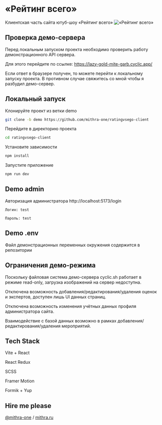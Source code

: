 # «Рейтинг всего»

Клиентская часть сайта ютуб-шоу «Рейтинг всего»
![«Рейтинг всего»](https://ratingvsego.ru/screen.png)

## Проверка демо-сервера

Перед локальным запуском проекта необходимо проверить работу демонстрационного API сервера.

Для этого перейдите по ссылке: https://lazy-gold-mite-garb.cyclic.app/

Если ответ в браузере получен, то можете перейти к локальному запуску проекта. В противном случае свяжитесь со мной чтобы я разбудил демо-сервер.

## Локальный запуск

Клонируйте проект из ветки demo

```bash
git clone -b demo https://github.com/mithra-one/ratingvsego-client
```

Перейдите в директорию проекта

```bash
cd ratingvsego-client
```

Установите зависимости

```bash
npm install
```

Запустите приложение

```bash
npm run dev
```

## Demo admin

Авторизация администратора http://localhost:5173/login

```text
Логин: test
```

```text
Пароль: test
```

## Demo .env

Файл демонстрационных переменных окружения содержится в репозитории

## Ограничения демо-режима

Поскольку файловая система демо-сервера cyclic.sh работает в режиме read-only, загрузка изображений на сервер недоступна.

Отключена возможность добавления/редактирования/удаления оценок и экспертов, доступен лишь UI данных страниц.

Отключена возможность изменения учётных данных профиля администратора сайта.

Взаимодействие с базой данных возможно в рамках добавления/редактирования/удаления мероприятий.

## Tech Stack

Vite + React

React Redux

SCSS

Framer Motion

Formik + Yup

## Hire me please

[@mithra-one](https://www.github.com/mithra-one)
/ [mithra.ru](https://www.mithra.ru/)
